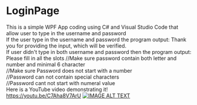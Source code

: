 # LoginPage
This is a simple WPF App coding using C# and Visual Studio Code that allow user to type in the username and password                       
If the user type in the username and password the program output: Thank you for providing the input, which will be verified.            
If user didn't type in both username and password then the program output: Please fill in all the slots
//Make sure password contain both letter and number and minimal 6 character            
//Make sure Password does not start with a number             
//Password can not contain special characters          
//Password cant not start with numeral value           
Here is a YouTube video demonstrating it!                      
https://youtu.be/C7Aha8V7ArU
[![IMAGE ALT TEXT](http://img.youtube.com/vi/YOUTUBE_VIDEO_ID_HERE/0.jpg)](https://youtu.be/C7Aha8V7ArUE "Video Title")

